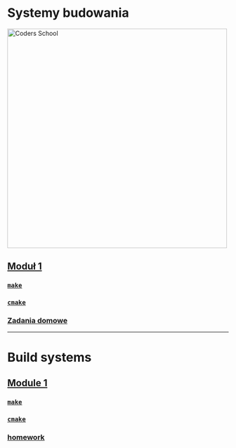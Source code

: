 # Systemy budowania

<a href="https://coders.school">
    <img width="500" data-src="coders_school_logo.png" src="coders_school_logo.png" alt="Coders School" class="plain">
</a>

## [Moduł 1](module1/index.pl.html)

### [`make`](module1/01_make.pl.md)

### [`cmake`](module1/02_cmake.pl.md)

### [Zadania domowe](module1/03_homework.pl.md)

___

# Build systems

## [Module 1](module1/index.en.html)

### [`make`](module1/01_make.en.md)

### [`cmake`](module1/02_cmake.en.md)

### [homework](module1/03_homework.en.md)